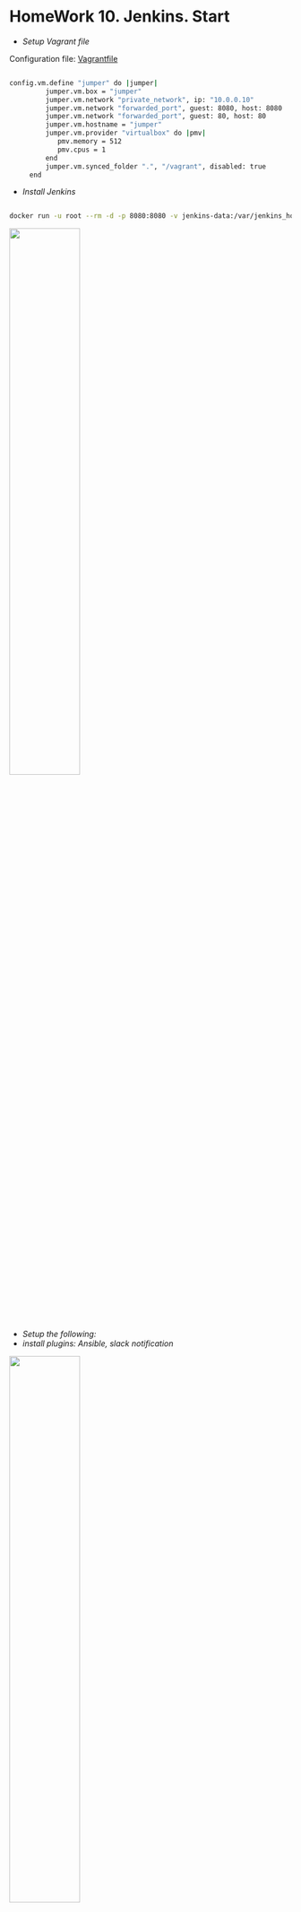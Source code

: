 # HomeWork 10. Jenkins. Start

* _Setup Vagrant file_

Configuration file: <a href="configs/Vagrantfile">Vagrantfile</a>

```bash

config.vm.define "jumper" do |jumper|
         jumper.vm.box = "jumper"
         jumper.vm.network "private_network", ip: "10.0.0.10"
		 jumper.vm.network "forwarded_port", guest: 8080, host: 8080
		 jumper.vm.network "forwarded_port", guest: 80, host: 80		 
		 jumper.vm.hostname = "jumper"
		 jumper.vm.provider "virtualbox" do |pmv|
			pmv.memory = 512
			pmv.cpus = 1
		 end
		 jumper.vm.synced_folder ".", "/vagrant", disabled: true		 	 
     end

```

* _Install Jenkins_

```bash

docker run -u root --rm -d -p 8080:8080 -v jenkins-data:/var/jenkins_home -v /var/run/docker.sock:/var/run/docker.sock jenkinsci/blueocean

```

<img src="images/jenkinsPluginsInstalled.JPG" width="50%" height="50%">

* _Setup the following:_
* _install plugins: Ansible, slack notification_

<img src="images/jenkinsIsReady.JPG" width="50%" height="50%">
 
* _install plugins: Ansible, slack notification_

<img src="images/jenkinsPluginsInstalled.JPG" width="50%" height="50%">

* _Hide Jenkins behind the web server (Apache, Nginx)_

Install Apache:
```bash
sudo yum install httpd
```
Load Apache modules:
```bash
LoadModule proxy_module modules/mod_proxy.so
LoadModule proxy_http_module modules/mod_proxy_http.so
```

Setup virtual hosts:
```bash
<VirtualHost *:80>
    ServerAdmin  webmaster@localhost
    ProxyRequests     Off
    ProxyPreserveHost On
    AllowEncodedSlashes On

<Proxy *>
    Order deny,allow
    Allow from all
</Proxy>

    ProxyPass /  http://localhost:8080/ nocanon
    ProxyPassReverse  /  http://localhost:8080/

</VirtualHost>